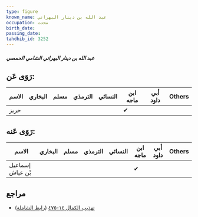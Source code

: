 ```yaml
---
type: figure
known_name: عبد الله بن دينار البهراني
occupation: محدث
birth_date:
passing_date:
tahdhib_id: 3252
---
```

##### عبد الله بن دينار البهراني الشامي الحمصي

## رَوَى عَن:
| الاسم | البخاري | مسلم | الترمذي | النسائي | ابن ماجه | أبي داود | Others |
| ----- | ------- | ---- | ------- | ------- | -------- | -------- | ------ |
| حريز  |         |      |         |         | ✔        |          |        |
## رَوَى عَنه:
| الاسم            | البخاري | مسلم | الترمذي | النسائي | ابن ماجه | أبي داود | Others |
| ---------------- | ------- | ---- | ------- | ------- | -------- | -------- | ------ |
| إسماعيل بْن عياش |         |      |         |         | ✔        |          |        |
## مراجع
- [تهذيب الكمال ١٤-٤٧٥](obsidian://open?vault=Tahdhib-al-Kamal&file=Figures/٣٢٥٢-عبد%20الله%20بن%20دينار%20البهراني%20الشامي%20الحمصي) ([رابط الشاملة](https://shamela.ws/book/3722/7403))